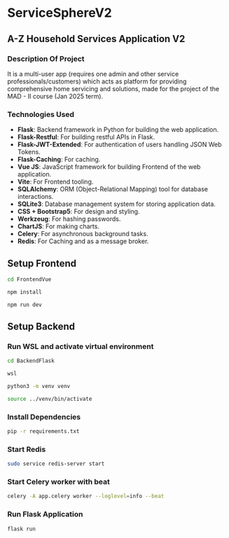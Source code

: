 # ServiceSphereV2
## A-Z Household Services Application V2
### Description Of Project
It is a multi-user app (requires one admin and other service professionals/customers) which acts as platform for providing comprehensive home servicing and solutions, made for the project of the MAD - II course (Jan 2025 term).

### Technologies Used
- **Flask**: Backend framework in Python for building the web application.
- **Flask-Restful**: For building restful APIs in Flask.
- **Flask-JWT-Extended**: For authentication of users handling JSON Web Tokens.
- **Flask-Caching**: For caching.
- **Vue JS**: JavaScript framework for building Frontend of the web application.
- **Vite**: For Frontend tooling.
- **SQLAlchemy**: ORM (Object-Relational Mapping) tool for database interactions.
- **SQLite3**: Database management system for storing application data.
- **CSS + Bootstrap5**: For design and styling.
- **Werkzeug**: For hashing passwords.
- **ChartJS**: For making charts.
- **Celery**: For asynchronous background tasks.
- **Redis**: For Caching and as a message broker.

## Setup Frontend

```sh
cd FrontendVue
```
```sh
npm install
```
```sh
npm run dev
```
## Setup Backend

### Run WSL and activate virtual environment
```sh
cd BackendFlask
```
```sh
wsl
```
```sh
python3 -m venv venv
```
```sh
source ../venv/bin/activate
```
### Install Dependencies
```sh
pip -r requirements.txt
```
### Start Redis
```sh
sudo service redis-server start
```
### Start Celery worker with beat
```sh
celery -A app.celery worker --loglevel=info --beat
```
### Run Flask Application
```sh
flask run
```
